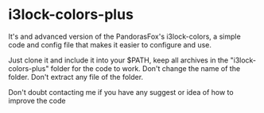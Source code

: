 # i3lock-colors-plus
It's and advanced version of the PandorasFox's i3lock-colors, a simple code and config file that makes it easier to configure and use.


Just clone it and include it into your $PATH, keep all archives in the "i3lock-colors-plus" folder for the code to work.
Don't change the name of the folder. Don't extract any file of the folder.


Don't doubt contacting me if you have any suggest or idea of how to improve the code
